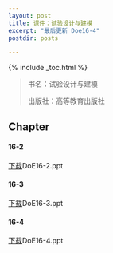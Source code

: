 ```yaml
---
layout: post
title: 课件：试验设计与建模
excerpt: "最后更新 Doe16-4"
postdir: posts

---
```


{% include _toc.html %}

> 书名：试验设计与建模
> 
> 出版社：高等教育出版社

## Chapter

#### 16-2

[下载](http://mathsatscu.101010.io/downloads2/试验设计与建模/DoE16-2.ppt)DoE16-2.ppt

#### 16-3

[下载](http://mathsatscu.101010.io/downloads2/试验设计与建模/DoE16-3.ppt)DoE16-3.ppt

#### 16-4

[下载](http://mathsatscu.101010.io/downloads2/试验设计与建模/DoE16-4.ppt)DoE16-4.ppt
  
